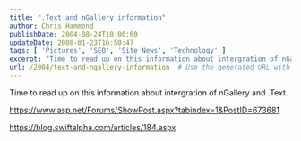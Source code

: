 ```yaml
---
title: ".Text and nGallery information"
author: Chris Hammond
publishDate: 2004-08-24T10:00:00
updateDate: 2008-01-23T16:50:47
tags: [ 'Pictures', 'SEO', 'Site News', 'Technology' ]
excerpt: "Time to read up on this information about intergration of nGallery and..."
url: /2004/text-and-ngallery-information  # Use the generated URL with year
---
```

<P>Time to read up on this information about intergration of nGallery and .Text.</P> <P><A href="https://www.asp.net/Forums/ShowPost.aspx?tabindex=1&amp;PostID=673681">https://www.asp.net/Forums/ShowPost.aspx?tabindex=1&amp;PostID=673681</A></P> <P><A href="https://blog.swiftalpha.com/articles/184.aspx">https://blog.swiftalpha.com/articles/184.aspx</A></P>
